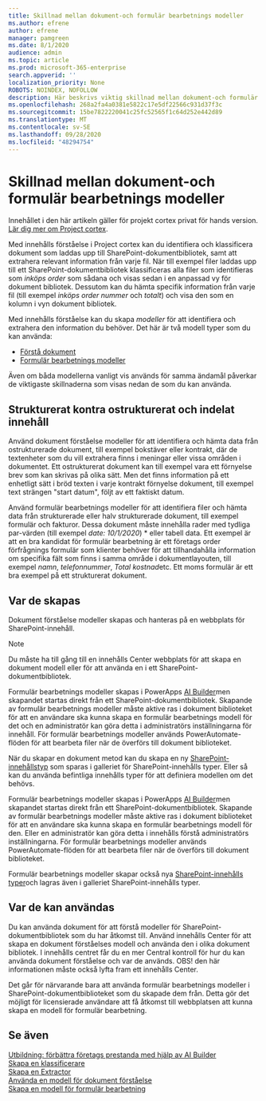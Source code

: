 ```yaml
---
title: Skillnad mellan dokument-och formulär bearbetnings modeller
ms.author: efrene
author: efrene
manager: pamgreen
ms.date: 8/1/2020
audience: admin
ms.topic: article
ms.prod: microsoft-365-enterprise
search.appverid: ''
localization_priority: None
ROBOTS: NOINDEX, NOFOLLOW
description: Här beskrivs viktig skillnad mellan dokument-och formulär bearbetnings modeller
ms.openlocfilehash: 268a2fa4a0381e5822c17e5df22566c931d37f3c
ms.sourcegitcommit: 15be7822220041c25fc52565f1c64d252e442d89
ms.translationtype: MT
ms.contentlocale: sv-SE
ms.lasthandoff: 09/28/2020
ms.locfileid: "48294754"
---
```

# <a name="difference-between-document-understanding-and-form-processing-models"></a>Skillnad mellan dokument-och formulär bearbetnings modeller 

Innehållet i den här artikeln gäller för projekt cortex privat för hands version. [Lär dig mer om Project cortex](https://aka.ms/projectcortex).

Med innehålls förståelse i Project cortex kan du identifiera och klassificera dokument som laddas upp till SharePoint-dokumentbibliotek, samt att extrahera relevant information från varje fil.  När till exempel filer laddas upp till ett SharePoint-dokumentbibliotek klassificeras alla filer som identifieras som *inköps order* som sådana och visas sedan i en anpassad vy för dokument bibliotek. Dessutom kan du hämta specifik information från varje fil (till exempel *inköps order nummer* och *totalt*) och visa den som en kolumn i vyn dokument bibliotek. 

Med innehålls förståelse kan du skapa *modeller* för att identifiera och extrahera den information du behöver. Det här är två modell typer som du kan använda:

- [Förstå dokument](document-understanding-overview.md)
- [Formulär bearbetnings modeller](form-processing-overview.md)

Även om båda modellerna vanligt vis används för samma ändamål påverkar de viktigaste skillnaderna som visas nedan de som du kan använda.

## <a name="structured-versus-unstructured-and-semi-structured-content"></a>Strukturerat kontra ostrukturerat och indelat innehåll

Använd dokument förståelse modeller för att identifiera och hämta data från ostrukturerade dokument, till exempel bokstäver eller kontrakt, där de textenheter som du vill extrahera finns i meningar eller vissa områden i dokumentet. Ett ostrukturerat dokument kan till exempel vara ett förnyelse brev som kan skrivas på olika sätt. Men det finns information på ett enhetligt sätt i bröd texten i varje kontrakt förnyelse dokument, till exempel text strängen "start datum", följt av ett faktiskt datum.   

Använd formulär bearbetnings modeller för att identifiera filer och hämta data från strukturerade eller halv strukturerade dokument, till exempel formulär och fakturor. Dessa dokument måste innehålla rader med tydliga par-värden (till exempel *date: 10/1/2020*) * eller tabell data. Ett exempel är att en bra kandidat för formulär bearbetning är ett företags order förfrågnings formulär som klienter behöver för att tillhandahålla information om specifika fält som finns i samma område i dokumentlayouten, till exempel *namn*, *telefonnummer*, *Total kostnad*etc.  Ett moms formulär är ett bra exempel på ett strukturerat dokument. 

## <a name="where-they-are-created"></a>Var de skapas

Dokument förståelse modeller skapas och hanteras på en webbplats för SharePoint-innehåll. 

> [!NOTE]
> Du måste ha till gång till en innehålls Center webbplats för att skapa en dokument modell eller för att använda en i ett SharePoint-dokumentbibliotek. 

Formulär bearbetnings modeller skapas i PowerApps [AI Builder](https://docs.microsoft.com/ai-builder/overview)men skapandet startas direkt från ett SharePoint-dokumentbibliotek. Skapande av formulär bearbetnings modeller måste aktive ras i dokument biblioteket för att en användare ska kunna skapa en formulär bearbetnings modell för det och en administratör kan göra detta i administratörs inställningarna för innehåll. För formulär bearbetnings modeller används PowerAutomate-flöden för att bearbeta filer när de överförs till dokument biblioteket.

När du skapar en dokument metod kan du skapa en ny [SharePoint-innehållstyp](https://support.microsoft.com/office/use-content-types-to-manage-content-consistently-on-a-site-48512bcb-6527-480b-b096-c03b7ec1d978) som sparas i galleriet för SharePoint-innehålls typer. Eller så kan du använda befintliga innehålls typer för att definiera modellen om det behövs.

Formulär bearbetnings modeller skapas i PowerApps [AI Builder](https://docs.microsoft.com/ai-builder/overview)men skapandet startas direkt från ett SharePoint-dokumentbibliotek. Skapande av formulär bearbetnings modeller måste aktive ras i dokument biblioteket för att en användare ska kunna skapa en formulär bearbetnings modell för den. Eller en administratör kan göra detta i innehålls förstå administratörs inställningarna. För formulär bearbetnings modeller används PowerAutomate-flöden för att bearbeta filer när de överförs till dokument biblioteket.

Formulär bearbetnings modeller skapar också nya [SharePoint-innehålls typer](https://support.microsoft.com/office/use-content-types-to-manage-content-consistently-on-a-site-48512bcb-6527-480b-b096-c03b7ec1d978)och lagras även i galleriet SharePoint-innehålls typer.

## <a name="where-they-can-be-applied"></a>Var de kan användas

Du kan använda dokument för att förstå modeller för SharePoint-dokumentbibliotek som du har åtkomst till. Använd innehålls Center för att skapa en dokument förståelses modell och använda den i olika dokument bibliotek. I innehålls centret får du en mer Central kontroll för hur du kan använda dokument förståelse och var de används. OBS! den här informationen måste också lyfta fram ett innehålls Center.

Det går för närvarande bara att använda formulär bearbetnings modeller i SharePoint-dokumentbiblioteket som du skapade dem från. Detta gör det möjligt för licensierade användare att få åtkomst till webbplatsen att kunna skapa en modell för formulär bearbetning.

 ## <a name="see-also"></a>Se även
[Utbildning: förbättra företags prestanda med hjälp av AI Builder](https://docs.microsoft.com/learn/paths/improve-business-performance-ai-builder/?source=learn)</br>
[Skapa en klassificerare](create-a-classifier.md)</br>
[Skapa en Extractor](create-an-extractor.md)</br>
[Använda en modell för dokument förståelse](apply-a-model.md)</br>
[Skapa en modell för formulär bearbetning](create-a-form-processing-model.md)</br>
